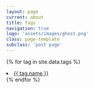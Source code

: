 ```yaml
---
layout: page
current: about
title: Tags
navigation: true
logo: 'assets/images/ghost.png'
class: page-template
subclass: 'post page'
---
```


{% for tag in site.data.tags %}
<li><a href="{{ site.baseurl }}tag/{{ tag.name }}">{{ tag.name }}</a></li>
{% endfor %}
